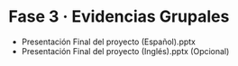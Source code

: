 # Fase 3 · Evidencias Grupales
- Presentación Final del proyecto (Español).pptx
- Presentación Final del proyecto (Inglés).pptx (Opcional)
